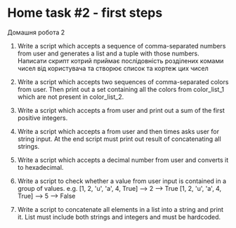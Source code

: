 # Home task #2 - first steps

Домашня робота 2

1. Write a script which accepts a sequence of comma-separated numbers from user and generates a list 
and a tuple with those numbers.
  Написати скрипт котрий приймає послідовність розділених комами чисел від користувача та 
створює список та кортеж цих чисел

2. Write a script which accepts two sequences of comma-separated colors from user. 
Then print out a set containing all the colors from color_list_1 which are 
not present in color_list_2.

3. Write a script which accepts a <number> from user and print out a sum of the first <number> 
positive integers.

4. Write a script which accepts a <number> from user and then <number> times asks user for 
string input. 
At the end script must print out result of concatenating all <number> strings.

5. Write a script which accepts a decimal number from user and converts it to hexadecimal.

6. Write a script to check whether a value from user input is contained in a group of values.
    e.g. [1, 2, 'u', 'a', 4, True] --> 2 --> True
         [1, 2, 'u', 'a', 4, True] --> 5 --> False

7. Write a script to concatenate all elements in a list into a string and print it. 
List must include both strings and integers and must be hardcoded.
